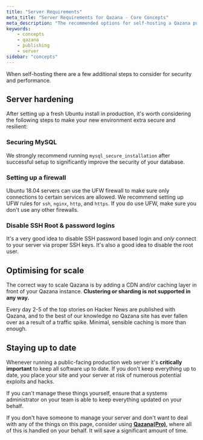 ```yaml
---
title: "Server Requirements"
meta_title: "Server Requirements for Qazana - Core Concepts"
meta_description: "The recommended options for self-hosting a Qazana publication on your server for the highest security and performance."
keywords:
    - concepts
    - qazana
    - publishing
    - server
sidebar: "concepts"
---
```


When self-hosting there are a few additional steps to consider for security and performance.

## Server hardening

After setting up a fresh Ubuntu install in production, it's worth considering the following steps to make your new environment extra secure and resilient:

### Securing MySQL

We strongly recommend running `mysql_secure_installation` after successful setup to significantly improve the security of your database.

### Setting up a firewall

Ubuntu 18.04 servers can use the UFW firewall to make sure only connections to certain services are allowed. We recommend setting up UFW rules for `ssh`, `nginx`, `http`, and `https`. If you do use UFW, make sure you don't use any other firewalls.

### Disable SSH Root & password logins

It's a very good idea to disable SSH password based login and *only* connect to your server via proper SSH keys. It's also a good idea to disable the root user.


## Optimising for scale

The correct way to scale Qazana is by adding a CDN and/or caching layer in front of your Qazana instance. **Clustering or sharding is not supported in any way.**

Every day 2-5 of the top stories on Hacker News are published with Qazana, and to the best of our knowledge no Qazana site has ever fallen over as a result of a traffic spike. Minimal, sensible caching is more than enough.


## Staying up to date

Whenever running a public-facing production web server it's **critically important** to keep all software up to date. If you don't keep everything up to date, you place your site and your server at risk of numerous potential exploits and hacks.

If you can't manage these things yourself, ensure that a systems administrator on your team is able to keep everything updated on your behalf.

If you don't have someone to manage your server and don't want to deal with any of the things on this page, consider using **[Qazana(Pro)](https://qazana.net/pricing)**, where all of this is handled on your behalf. It will save a significant amount of time.
